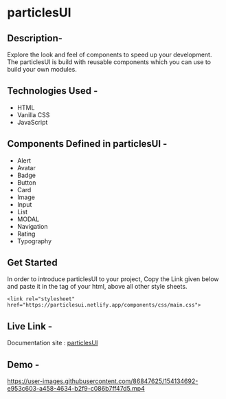 # particlesUI

## Description- 

Explore the look and feel of components to speed up your development. The particlesUI is build with reusable components which you can use to build your own modules.

## Technologies Used -

 - HTML
 - Vanilla CSS
 - JavaScript
 
 ## Components Defined in particlesUI - 
 
- Alert
- Avatar
- Badge
- Button
- Card
- Image
- Input
- List
- MODAL
- Navigation
- Rating
- Typography

## Get Started

  In order to introduce particlesUI to your project, Copy the Link given below and paste it in the <head> tag of your html, above all other style sheets.
  
   ```<link rel="stylesheet" href="https://particlesui.netlify.app/components/css/main.css"> ```
   
## Live Link - 

   Documentation site : [particlesUI](https://particlesui.netlify.app/home/home.html)
 
 ## Demo -
    

https://user-images.githubusercontent.com/86847625/154134692-e953c603-a458-4634-b2f9-c086b7ff47d5.mp4


